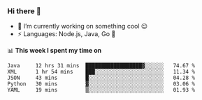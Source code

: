 ### Hi there 👋

<!--
**nodejh/nodejh** is a ✨ _special_ ✨ repository because its `README.md` (this file) appears on your GitHub profile.

Here are some ideas to get you started:

- 🔭 I’m currently working on ...
- 🌱 I’m currently learning ...
- 👯 I’m looking to collaborate on ...
- 🤔 I’m looking for help with ...
- 💬 Ask me about ...
- 📫 How to reach me: ...
- 😄 Pronouns: ...
- ⚡ Fun fact: ...
-->

- 🔭 I’m currently working on something cool :wink:
- ⚡ Languages: Node.js, Java, Go :thought_balloon:

📊 **This week I spent my time on**

<!--START_SECTION:waka-->
```text
Java     12 hrs 31 mins  ██████████████████▓░░░░░░   74.67 % 
XML      1 hr 54 mins    ███░░░░░░░░░░░░░░░░░░░░░░   11.34 % 
JSON     43 mins         █░░░░░░░░░░░░░░░░░░░░░░░░   04.28 % 
Python   30 mins         ▓░░░░░░░░░░░░░░░░░░░░░░░░   03.06 % 
YAML     19 mins         ▒░░░░░░░░░░░░░░░░░░░░░░░░   01.93 % 
```
<!--END_SECTION:waka-->


<!--
:traffic_light: **Visitors**

![visitors](https://visitor-badge.glitch.me/badge?page_id=nodejh.nodejh)
-->
